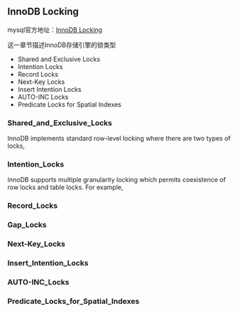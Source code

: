 ## InnoDB Locking
mysql官方地址：[InnoDB Locking](https://dev.mysql.com/doc/refman/5.7/en/innodb-locking.html)

这一章节描述InnoDB存储引擎的锁类型
* Shared and Exclusive Locks
* Intention Locks
* Record Locks
* Next-Key Locks
* Insert Intention Locks
* AUTO-INC Locks
* Predicate Locks for Spatial Indexes

### Shared_and_Exclusive_Locks
InnoDB implements standard row-level locking where there are two types of locks,

### Intention_Locks
InnoDB supports multiple granularity locking which permits coexistence of row locks and table locks. For example,

### Record_Locks

### Gap_Locks

### Next-Key_Locks

### Insert_Intention_Locks

### AUTO-INC_Locks

### Predicate_Locks_for_Spatial_Indexes

